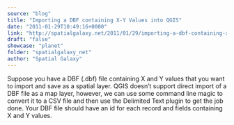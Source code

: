 ```yaml
---
source: "blog"
title: "Importing a DBF containing X-Y Values into QGIS"
date: "2011-01-29T10:49:16+0000"
link: "http://spatialgalaxy.net/2011/01/29/importing-a-dbf-containing-x-y-values-into-qgis/"
draft: "false"
showcase: "planet"
folder: "spatialgalaxy_net"
author: "Spatial Galaxy"
---
```


Suppose you have a DBF (.dbf) file containing X and Y values that you want to import and save as a spatial layer.
QGIS doesn&rsquo;t support direct import of a DBF file as a map layer, however, we can use some command line magic to convert it to a CSV file and then use the Delimited Text plugin to get the job done.
Your DBF file should have an id for each record and fields containing X and Y values.
